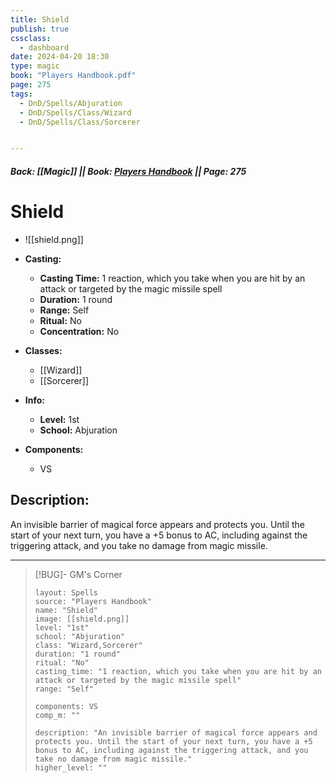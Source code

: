 ```yaml
---
title: Shield
publish: true
cssclass:
  - dashboard
date: 2024-04-20 18:30
type: magic
book: "Players Handbook.pdf"
page: 275
tags:
  - DnD/Spells/Abjuration
  - DnD/Spells/Class/Wizard
  - DnD/Spells/Class/Sorcerer


---
```


##### Back: [[Magic]] || Book: [Players Handbook](https://drive.google.com/drive/folders/1O5bhpYizcIT5xxAoLOuzCRht_PVS7VSG?usp=sharing) || Page: 275

# Shield
- ![[shield.png]]
- **Casting:**
    - **Casting Time:** 1 reaction, which you take when you are hit by an attack or targeted by the magic missile spell
    - **Duration:** 1 round
    - **Range:** Self
    - **Ritual:** No
    - **Concentration:** No
- **Classes:**
    - [[Wizard]]
    - [[Sorcerer]]

- **Info:**
    - **Level:** 1st
    - **School:** Abjuration
- **Components:**
    - VS


## Description:
An invisible barrier of magical force appears and protects you. Until the start of your next turn, you have a +5 bonus to AC, including against the triggering attack, and you take no damage from magic missile.



---

> [!BUG]- GM's Corner
>
> ```statblock
> layout: Spells
> source: "Players Handbook"
> name: "Shield"
> image: [[shield.png]]
> level: "1st"
> school: "Abjuration"
> class: "Wizard,Sorcerer"
> duration: "1 round"
> ritual: "No"
> casting_time: "1 reaction, which you take when you are hit by an attack or targeted by the magic missile spell"
> range: "Self"
>
> components: VS
> comp_m: ""
>
> description: "An invisible barrier of magical force appears and protects you. Until the start of your next turn, you have a +5 bonus to AC, including against the triggering attack, and you take no damage from magic missile."
> higher_level: ""
> ```
